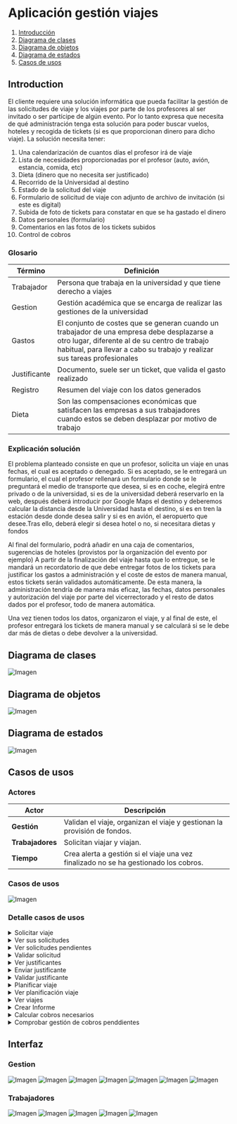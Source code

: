 # Aplicación gestión viajes
1. [Introducción](#Introducción)
2. [Diagrama de clases](#Diagrama-de-clases)
3. [Diagrama de objetos](#Diagrama-de-objetos)
4. [Diagrama de estados](#Diagrama-de-estados)
5. [Casos de usos](#Casos-de-usos)

## Introduction
El cliente requiere una solución informática que pueda facilitar la gestión de las solicitudes de viaje y los viajes por parte de los profesores al ser invitado o ser partícipe de algún evento. Por lo tanto expresa que necesita de qué administración tenga esta solución para poder buscar vuelos, hoteles y recogida de tickets (si es que proporcionan dinero para dicho viaje). La solución necesita tener:

1. Una calendarización de cuantos días el profesor irá de viaje
2. Lista de necesidades proporcionadas por el profesor (auto, avión, estancia, comida, etc)
3. Dieta (dinero que no necesita ser justificado)
4. Recorrido de la Universidad al destino
5. Estado de la solicitud del viaje
6. Formulario de solicitud de viaje con adjunto de archivo de invitación (si este es digital)
7. Subida de foto de tickets para constatar en que se ha gastado el dinero
8. Datos personales (formulario)
9. Comentarios en las fotos de los tickets subidos
10. Control de cobros
### Glosario
| Término  | Definición |
| ------------- | ------------- |
| Trabajador  | Persona que trabaja en la universidad y que tiene derecho a viajes  |
| Gestion  | Gestión académica que se encarga de realizar las gestiones de la universidad  |
| Gastos  | El conjunto de costes que se generan cuando un trabajador de una empresa debe desplazarse a otro lugar, diferente al de su centro de trabajo habitual, para llevar a cabo su trabajo y realizar sus tareas profesionales  |
| Justificante  | Documento, suele ser un ticket, que valida el gasto realizado  |
| Registro  | Resumen del viaje con los datos generados  |
| Dieta  | Son las compensaciones económicas que satisfacen las empresas a sus trabajadores cuando estos se deben desplazar por motivo de trabajo  |
### Explicación solución
El problema planteado consiste en que un profesor, solicita un viaje en unas fechas, el cual es aceptado o denegado. Si es aceptado, se le entregará un formulario, el cual el profesor rellenará un formulario donde se le preguntará el medio de transporte que desea, si es en coche, elegirá entre privado o de la universidad, si es de la universidad deberá reservarlo en la web, después deberá introducir por Google Maps el destino y deberemos calcular la distancia desde la Universidad hasta el destino, si es en tren la estación desde donde desea salir y si es en avión, el aeropuerto que desee.Tras ello, deberá elegir si desea hotel o no, si necesitara dietas y fondos

Al final del formulario, podrá añadir en una caja de comentarios, sugerencias de hoteles (provistos por la organización del evento por ejemplo)
A partir de la finalización del viaje hasta que lo entregue, se le mandará un recordatorio de que debe entregar fotos de los tickets para justificar los gastos a administración y el coste de estos de manera manual, estos tickets serán validados automáticamente.
De esta manera, la administración tendría de manera más eficaz, las fechas, datos personales y autorización del viaje por parte del vicerrectorado y el resto de datos dados por el profesor, todo de manera automática. 

Una vez tienen todos los datos, organizaron el viaje, y al final de este, el profesor entregará los tickets de manera manual y se calculará si se le debe dar más de dietas o debe devolver a la universidad.

## Diagrama de clases
![Imagen](clases/DiagramaClases.png)
## Diagrama de objetos
![Imagen](objetos/DiagramaObjetos.png)
## Diagrama de estados
![Imagen](estados/DiagramaEstados.png)
## Casos de usos
### Actores
| Actor            | Descripción                                                                          |
|------------------|--------------------------------------------------------------------------------------|
| **Gestión**      | Validan el viaje, organizan el viaje y gestionan la provisión de fondos. 			         |
| **Trabajadores** | Solicitan viajar y viajan. 					                                                     |
| **Tiempo**       | Crea alerta a gestión si el viaje una vez finalizado no se ha gestionado los cobros. |
### Casos de usos
![Imagen](casosdeusos/CasosDeUsos.png)

### Detalle casos de usos

<details>
    <summary style="cursor: pointer">Solicitar viaje</summary>
    El trabajador puede solicitar el viaje que desee. Esta petición vendrá con datos básicos, como fechas, lugar, carta de invitación si la hay.<br><br>
    <img src="casosdeusos/solicitarviaje/SolicitarViaje.png" alt="Detalle caso de uso"></img>
</details>
<details>
    <summary style="cursor: pointer">Ver sus solicitudes</summary>
    El trabajador puede ver todas sus solicitudes pendientes.<br><br>
    <img src="casosdeusos/versussolicitudes/VerSusSolicitudes.png" alt="Detalle caso de uso"></img>
</details>
<details>
    <summary style="cursor: pointer">Ver solicitudes pendientes</summary>
    La gestión podrá ver todas las solicitudes que aun no se han validado.<br><br>
    <img src="casosdeusos/versolicitudespendientes/VerSolicitudesPendientes.png" alt="Detalle caso de uso"></img>
</details>
<details>
    <summary style="cursor: pointer">Validar solicitud</summary>
    La gestión podrá aceptar o denegar las solicitudes pendientes de los viajes de los trabajadores.<br><br>
    <img src="casosdeusos/validarsolicitud/ValidarSolicitud.png" alt="Detalle caso de uso"></img>
</details>
<details>
    <summary style="cursor: pointer">Ver justificantes</summary>
    La gestión podrá ver todos los justificantes de un viaje.<br><br>
    <img src="casosdeusos/verjustificantes/VerJustificantes.png" alt="Detalle caso de uso"></img>
</details>
<details>
    <summary style="cursor: pointer">Enviar justificante</summary>
    El trabajador podrá enviar fotos de los justificantes cuando esté viajando o una vez acabado el viaje.<br><br>
    <img src="casosdeusos/enviarjustificante/EnviarJustificante.png" alt="Detalle caso de uso"></img>
</details>
<details>
    <summary style="cursor: pointer">Validar justificante</summary>
    Una vez recibido el justificante, la gestión tendrá que validarlo. Si es inválido se denegará anotando un comentario, que el profesor podrá leer. Si es válido se aceptará ys se anotará el importe.<br>        <br>
    <img src="casosdeusos/validarjustificante/ValidarJustificante.png" alt="Detalle caso de uso"></img>
</details>
<details>
    <summary style="cursor: pointer">Planificar viaje</summary>
    Una vez la solicitud haya sido aceptada, la gestión establecerá el transporte, alojamiento y las dietas al viaje.<br><br>
    <img src="casosdeusos/planificarviaje/PlanificarViaje.png" alt="Detalle caso de uso"></img>
</details>
<details>
    <summary style="cursor: pointer">Ver planificación viaje</summary>
    Una vez el viaje haya sido planificado por la gestión, el profesor podrá ver el transporte, alojamiento y dietas.<br><br>
    <img src="casosdeusos/verplanificacionviaje/VerPlanificacionViaje.png" alt="Detalle caso de uso"></img>
</details>
<details>
    <summary style="cursor: pointer">Ver viajes</summary>
    La gestión podrá ver todos los viajes.<br><br>
    <img src="casosdeusos/verviajes/VerViajes.png" alt="Detalle caso de uso"></img>
</details>
<details>
    <summary style="cursor: pointer">Crear Informe</summary>
    La gestión podrá crear un informe del viaje.<br><br>
    <img src="casosdeusos/crearinforme/CrearInforme.png" alt="Detalle caso de uso"></img>
</details>
<details>
    <summary style="cursor: pointer">Calcular cobros necesarios</summary>
    Este caso de uso se ejecutará automáticamente cada X tiempo, es una tarea en segundo plano. Calculará todos los gastos de un viaje acabados y lo compara con los fondos para saber si la universidad debe dinero al trabajador o al revés.<br><br>
    <img src="casosdeusos/calcularcobrosnecesarios/CalcularCobrosNecesarios.png" alt="Detalle caso de uso"></img>
</details>
<details>
    <summary style="cursor: pointer">Comprobar gestión de cobros penddientes</summary>
    Este caso de uso se ejecutará automáticamente cada X tiempo, es una tarea en segundo plano. Si un viaje no se han gestionado los cobros en un tiempo límite, este caso de uso generará una alerta que le llegará a gestión.<br><br>
    <img src="casosdeusos/comprobargestioncobrospendientes/ComprobarGestionCobrosPendientes.png" alt="Detalle caso de uso"></img>
</details>

## Interfaz
### Gestion
![Imagen](interfaz/Gestion-DashBoard.png)
![Imagen](interfaz/Gestion-Informe.png)
![Imagen](interfaz/Gestion-RechazarFactura.png)
![Imagen](interfaz/Gestion-SubirPlanificacion.png)
![Imagen](interfaz/Gestion-VerSolicitud.png)
![Imagen](interfaz/Gestion-VerSolicitudes.png)
![Imagen](interfaz/Gestion-VerViajes.png)

### Trabajadores
![Imagen](interfaz/Trabajador-EnviarJustificante.png)
![Imagen](interfaz/Trabajador-GenerarReporte.png)
![Imagen](interfaz/Trabajador-VerSolicitudes.png)
![Imagen](interfaz/Trabajador-VeDetalleViaje.png)
![Imagen](interfaz/Trabajador-GeneraJustificante.png)

